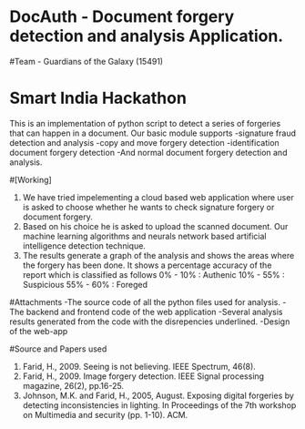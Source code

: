 # DocAuth - Document forgery detection and analysis Application.
#Team - Guardians of the Galaxy (15491)
# Smart India Hackathon

This is an implementation of python script to detect a series of forgeries that can happen in a document. Our basic module supports
-signature fraud detection and analysis
-copy and move forgery detection
-identification document forgery detection
-And normal document forgery detection and analysis.

#[Working]
1. We have tried impelementing a cloud based web application where user is asked to choose whether he wants to check signature forgery or document forgery.
2. Based on his choice he is asked to upload the scanned document. Our machine learning algorithms and neurals network based artificial intelligence detection technique.
3. The results generate a graph of the analysis and shows the areas where the forgery has been done. It shows a percentage accuracy of the report which is classified as follows
  0% - 10%  : Authenic
  10% - 55% : Suspicious
  55% - 60% : Foreged

#Attachments
-The source code of all the python files used for analysis.
-The backend and frontend code of the web application
-Several analysis results generated from the code with the disrepencies underlined.
-Design of the web-app

#Source and Papers used

1. Farid, H., 2009. Seeing is not believing. IEEE Spectrum, 46(8).
2. Farid, H., 2009. Image forgery detection. IEEE Signal processing magazine, 26(2), pp.16-25.
3. Johnson, M.K. and Farid, H., 2005, August. Exposing digital forgeries by detecting inconsistencies in lighting. In Proceedings of the 7th workshop on Multimedia and security (pp. 1-10). ACM.
